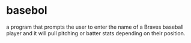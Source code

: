 # basebol
a program that prompts the user to enter the name of a Braves baseball player and it will pull pitching or batter stats depending on their position.

